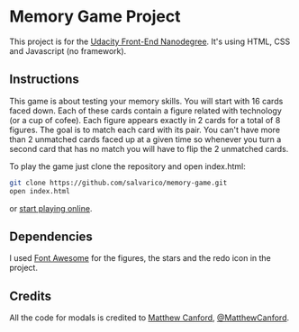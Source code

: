 # Memory Game Project

This project is for the [Udacity Front-End Nanodegree](https://www.udacity.com/course/front-end-web-developer-nanodegree--nd001). It's using HTML, CSS and Javascript (no framework).

## Instructions

This game is about testing your memory skills. You will start with 16 cards faced down. Each of these cards contain a figure related with technology (or a cup of cofee). Each figure appears exactly in 2 cards for a total of 8 figures. The goal is to match each card with its pair. You can't have more than 2 unmatched cards faced up at a given time so whenever you turn a second card that has no match you will have to flip the 2 unmatched cards.

To play the game just clone the repository and open index.html:
```bash
git clone https://github.com/salvarico/memory-game.git
open index.html
```
or [start playing online](https://salvarico.github.io/memory-game/).

## Dependencies

I used [Font Awesome](https://fontawesome.com/) for the figures, the stars and the redo icon in the project.

## Credits

All the code for modals is credited to [Matthew Canford](https://matthewcranford.com/), [@MatthewCanford](https://github.com/MatthewCranford).
